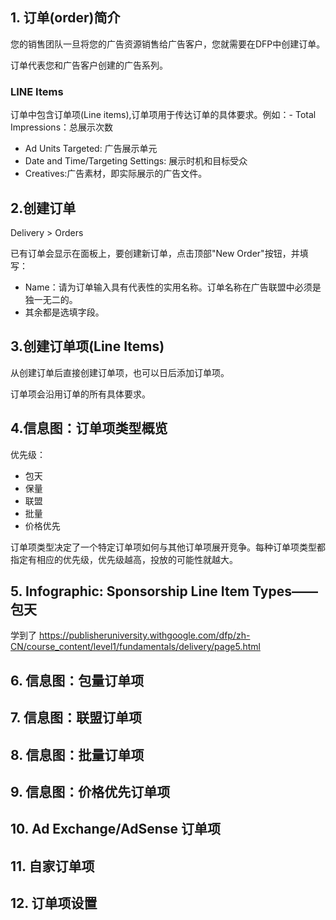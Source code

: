 ## 1. 订单(order)简介
您的销售团队一旦将您的广告资源销售给广告客户，您就需要在DFP中创建订单。

订单代表您和广告客户创建的广告系列。

### LINE Items
订单中包含订单项(Line items),订单项用于传达订单的具体要求。例如：- Total Impressions：总展示次数
- Ad Units Targeted: 广告展示单元
- Date and Time/Targeting Settings: 展示时机和目标受众
- Creatives:广告素材，即实际展示的广告文件。

## 2.创建订单
Delivery > Orders

已有订单会显示在面板上，要创建新订单，点击顶部"New Order"按钮，并填写：

- Name：请为订单输入具有代表性的实用名称。订单名称在广告联盟中必须是独一无二的。
- 其余都是选填字段。

## 3.创建订单项(Line Items)
从创建订单后直接创建订单项，也可以日后添加订单项。

订单项会沿用订单的所有具体要求。

## 4.信息图：订单项类型概览
优先级：
- 包天
- 保量
- 联盟
- 批量
- 价格优先

订单项类型决定了一个特定订单项如何与其他订单项展开竞争。每种订单项类型都指定有相应的优先级，优先级越高，投放的可能性就越大。

## 5. Infographic: Sponsorship Line Item Types——包天

学到了
<https://publisheruniversity.withgoogle.com/dfp/zh-CN/course_content/level1/fundamentals/delivery/page5.html>

## 6. 信息图：包量订单项

## 7. 信息图：联盟订单项

## 8. 信息图：批量订单项

## 9. 信息图：价格优先订单项

## 10. Ad Exchange/AdSense 订单项

## 11. 自家订单项

## 12. 订单项设置